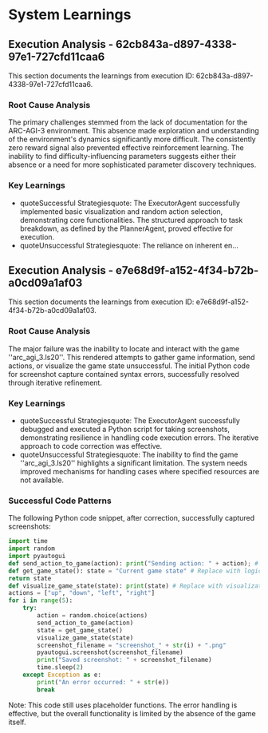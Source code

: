 # System Learnings

## Execution Analysis - 62cb843a-d897-4338-97e1-727cfd11caa6

This section documents the learnings from execution ID: 62cb843a-d897-4338-97e1-727cfd11caa6.

### Root Cause Analysis

The primary challenges stemmed from the lack of documentation for the ARC-AGI-3 environment. This absence made exploration and understanding of the environment's dynamics significantly more difficult.  The consistently zero reward signal also prevented effective reinforcement learning.  The inability to find difficulty-influencing parameters suggests either their absence or a need for more sophisticated parameter discovery techniques.

### Key Learnings

*   quoteSuccessful Strategiesquote: The ExecutorAgent successfully implemented basic visualization and random action selection, demonstrating core functionalities.  The structured approach to task breakdown, as defined by the PlannerAgent, proved effective for execution.
*   quoteUnsuccessful Strategiesquote: The reliance on inherent en...

## Execution Analysis - e7e68d9f-a152-4f34-b72b-a0cd09a1af03

This section documents the learnings from execution ID: e7e68d9f-a152-4f34-b72b-a0cd09a1af03.

### Root Cause Analysis

The major failure was the inability to locate and interact with the game ''arc_agi_3.ls20''.  This rendered attempts to gather game information, send actions, or visualize the game state unsuccessful.  The initial Python code for screenshot capture contained syntax errors, successfully resolved through iterative refinement.

### Key Learnings

*   quoteSuccessful Strategiesquote: The ExecutorAgent successfully debugged and executed a Python script for taking screenshots, demonstrating resilience in handling code execution errors.  The iterative approach to code correction was effective.
*   quoteUnsuccessful Strategiesquote: The inability to find the game ''arc_agi_3.ls20'' highlights a significant limitation.  The system needs improved mechanisms for handling cases where specified resources are not available.

### Successful Code Patterns

The following Python code snippet, after correction, successfully captured screenshots:

```python
import time
import random
import pyautogui
def send_action_to_game(action): print("Sending action: " + action); # Replace with actual action sending logic
def get_game_state(): state = "Current game state" # Replace with logic to retrieve game state
return state
def visualize_game_state(state): print(state) # Replace with visualization logic if needed
actions = ["up", "down", "left", "right"]
for i in range(5):
    try:
        action = random.choice(actions)
        send_action_to_game(action)
        state = get_game_state()
        visualize_game_state(state)
        screenshot_filename = "screenshot_" + str(i) + ".png"
        pyautogui.screenshot(screenshot_filename)
        print("Saved screenshot: " + screenshot_filename)
        time.sleep(2)
    except Exception as e:
        print("An error occurred: " + str(e))
        break
```

Note:  This code still uses placeholder functions.  The error handling is effective, but the overall functionality is limited by the absence of the game itself.